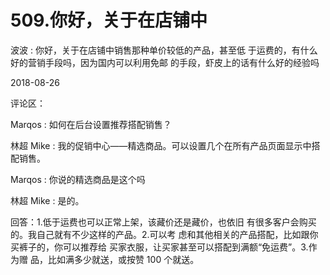 # 509.你好，关于在店铺中

波波 : 你好，关于在店铺中销售那种单价较低的产品，甚至低 于运费的，有什么好的营销手段吗，因为国内可以利用免邮 的手段，虾皮上的话有什么好的经验吗

2018-08-26

评论区：

Marqos : 如何在后台设置推荐搭配销售？

林超 Mike : 我的促销中心——精选商品。可以设置几个在所有产品页面显示中搭配销售。

Marqos : 你说的精选商品是这个吗

林超 Mike : 是的。

回答：1.低于运费也可以正常上架，该藏价还是藏价，也依旧 有很多客户会购买的。我自己就有不少这样的产品。2.可以考 虑和其他相关的产品搭配，比如跟你买裤子的，你可以推荐给 买家衣服，让买家甚至可以搭配到满额“免运费”。3.作为赠 品，比如满多少就送，或按赞 100 个就送。